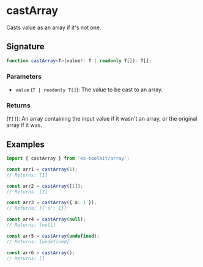 # castArray

Casts value as an array if it's not one.

## Signature

```typescript
function castArray<T>(value?: T | readonly T[]): T[];
```

### Parameters

- `value` (`T | readonly T[]`): The value to be cast to an array.

### Returns

(`T[]`): An array containing the input value if it wasn't an array, or the original array if it was.

## Examples

```typescript
import { castArray } from 'es-toolkit/array';

const arr1 = castArray(1);
// Returns: [1]

const arr2 = castArray([1]);
// Returns: [1]

const arr3 = castArray({ a: 1 });
// Returns: [{'a': 1}]

const arr4 = castArray(null);
// Returns: [null]

const arr5 = castArray(undefined);
// Returns: [undefined]

const arr6 = castArray();
// Returns: []
```
